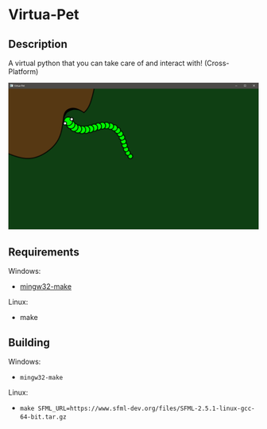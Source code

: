 # Virtua-Pet

## Description

A virtual python that you can take care of and interact with! (Cross-Platform)

![screenshot](/docs/img/screenshot-v1.png)

## Requirements

Windows:
 - [mingw32-make](http://mingw-w64.org/doku.php/download)

Linux:
 - make

## Building

Windows:
 - `mingw32-make`

Linux:
 - `make SFML_URL=https://www.sfml-dev.org/files/SFML-2.5.1-linux-gcc-64-bit.tar.gz`
